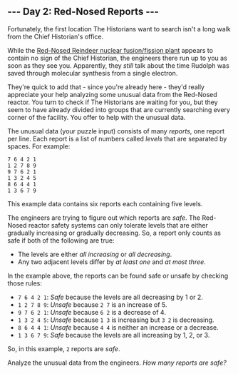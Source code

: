 <div id="readability-page-1" class="page">

## --- Day 2: Red-Nosed Reports ---

Fortunately, the first location The Historians want to search isn't a
long walk from the Chief Historian's office.

While the [Red-Nosed Reindeer nuclear fusion/fission
plant](none://standard.input/2015/day/19) appears to contain no sign of
the Chief Historian, the engineers there run up to you as soon as they
see you. Apparently, they *still* talk about the time Rudolph was saved
through molecular synthesis from a single electron.

They're quick to add that - since you're already here - they'd really
appreciate your help analyzing some unusual data from the Red-Nosed
reactor. You turn to check if The Historians are waiting for you, but
they seem to have already divided into groups that are currently
searching every corner of the facility. You offer to help with the
unusual data.

The unusual data (your puzzle input) consists of many *reports*, one
report per line. Each report is a list of numbers called *levels* that
are separated by spaces. For example:

    7 6 4 2 1
    1 2 7 8 9
    9 7 6 2 1
    1 3 2 4 5
    8 6 4 4 1
    1 3 6 7 9

This example data contains six reports each containing five levels.

The engineers are trying to figure out which reports are *safe*. The
Red-Nosed reactor safety systems can only tolerate levels that are
either gradually increasing or gradually decreasing. So, a report only
counts as safe if both of the following are true:

-   The levels are either *all increasing* or *all decreasing*.
-   Any two adjacent levels differ by *at least one* and *at most
    three*.

In the example above, the reports can be found safe or unsafe by
checking those rules:

-   `7 6 4 2 1`: *Safe* because the levels are all decreasing by 1 or 2.
-   `1 2 7 8 9`: *Unsafe* because `2 7` is an increase of 5.
-   `9 7 6 2 1`: *Unsafe* because `6 2` is a decrease of 4.
-   `1 3 2 4 5`: *Unsafe* because `1 3` is increasing but `3 2` is
    decreasing.
-   `8 6 4 4 1`: *Unsafe* because `4 4` is neither an increase or a
    decrease.
-   `1 3 6 7 9`: *Safe* because the levels are all increasing by 1, 2,
    or 3.

So, in this example, `2` reports are *safe*.

Analyze the unusual data from the engineers. *How many reports are
safe?*

</div>